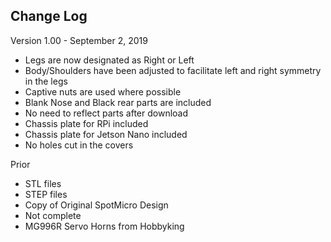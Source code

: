## Change Log

Version 1.00 - September 2, 2019
- Legs are now designated as Right or Left
- Body/Shoulders have been adjusted to facilitate left and right symmetry in the legs
- Captive nuts are used where possible
- Blank Nose and Black rear parts are included
- No need to reflect parts after download
- Chassis plate for RPi included
- Chassis plate for Jetson Nano included
- No holes cut in the covers

Prior
- STL files
- STEP files
- Copy of Original SpotMicro Design
- Not complete
- MG996R Servo Horns from Hobbyking
